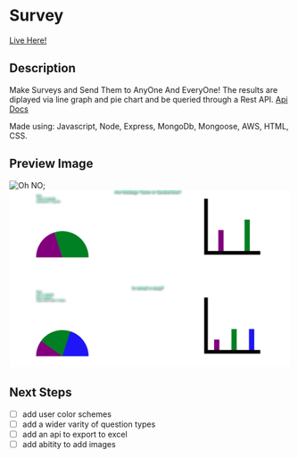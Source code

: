 # Survey
[Live Here!](https://surveyapiandcharts.herokuapp.com/#)
## Description
Make Surveys and Send Them to AnyOne And EveryOne!
The results are diplayed via line graph and pie chart and be queried through a Rest API. [Api Docs](https://surveyapiandcharts.herokuapp.com/api?) 

Made using: Javascript, Node, Express, MongoDb, Mongoose, AWS, HTML, CSS.

## Preview Image
![Oh NO](https://i.imgur.com/LCxVGz7.png);
![oh no!!](/public/images/Screen&#32;Shot&#32;2019-09-29&#32;at&#32;4.49.22&#32;PM.png)
## Next Steps 
- [ ] add user color schemes
- [ ] add a wider varity of question types 
- [ ] add an api to export to excel
- [ ] add abitity to add images